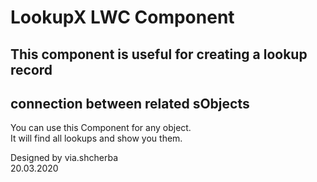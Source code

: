 # LookupX LWC Component

## This component is useful for creating a lookup record  
## connection between related sObjects

You can use this Component for any object.  
It will find all lookups and show you them.  
  
  
Designed by via.shcherba  
20.03.2020